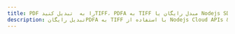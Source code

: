 ---title: PDF را به  تبدیل کنیدTIFF، PDFA به TIFF مبدل رایگان یا Nodejs SDKdescription: تبدیل رایگانPDFA به TIFF با استفاده از Nodejs Cloud APIs & SDK همچنین اسناد PDF را در Cloud ایجاد، ویرایش و رندر کنید.---